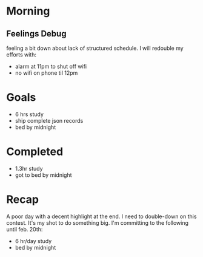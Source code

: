 # Morning
## Feelings Debug
feeling a bit down about lack of structured schedule. I will redouble my efforts with:
- alarm at 11pm to shut off wifi
- no wifi on phone til 12pm
# Goals
- 6 hrs study
- ship complete json records
- bed by midnight
# Completed
- 1.3hr study
- got to bed by midnight
# Recap
A poor day with a decent highlight at the end. I need to double-down on this contest. It's my shot to do something big. I'm committing to the following until feb. 20th:
- 6 hr/day study
- bed by midnight
